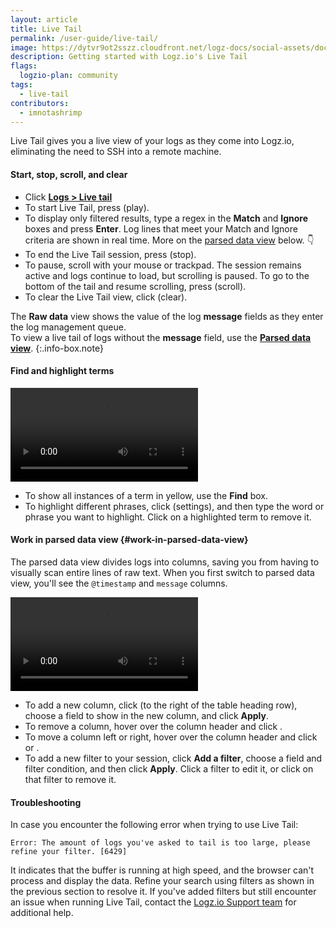 ```yaml
---
layout: article
title: Live Tail
permalink: /user-guide/live-tail/
image: https://dytvr9ot2sszz.cloudfront.net/logz-docs/social-assets/docs-social.jpg
description: Getting started with Logz.io's Live Tail 
flags:
  logzio-plan: community
tags:
  - live-tail
contributors:
  - imnotashrimp
---
```


Live Tail gives you a live view of your logs as they come into Logz.io, eliminating the need to SSH into a remote machine.

#### Start, stop, scroll, and clear

* Click [**Logs > Live tail**](https://app.logz.io/#/dashboard/live-tail)
* To start Live Tail, press <i class="li li-play"></i> (play).
* To display only filtered results,
  type a regex in the **Match** and **Ignore** boxes and press **Enter**.
  Log lines that meet your Match and Ignore criteria are shown in real time.
  More on the [parsed data view](#work-in-parsed-data-view) below.&nbsp;👇
* To end the Live Tail session,
  press <i class="li li-stop"></i> (stop).
* To pause, scroll with your mouse or trackpad.
  The session remains active and logs continue to load, but scrolling is paused.
  To go to the bottom of the tail and resume scrolling,
  press <i class="li li-scroll"></i> (scroll).
* To clear the Live Tail view,
  click <i class="li li-clear"></i> (clear).
 
<!-- info-box-start:info --> 
The **Raw data** view shows the value of the log **message** fields as they enter the log management queue. <br> To view a live tail of logs without the **message** field, use the [**Parsed data view**](#work-in-parsed-data-view).
{:.info-box.note}
<!-- info-box-end -->

#### Find and highlight terms

  <video autoplay controls loop class="no-border">
    <source src="{{site.baseurl}}/videos/live-tail/live-tail--highlight-bar.mp4" type="video/mp4" />
  </video>

* To show all instances of a term in yellow,
  use the **Find** box.
* To highlight different phrases,
  click <i class="fas fa-ellipsis-h"></i> (settings),
  and then type the word or phrase you want to highlight.
  Click <i class="li li-x"></i> on a highlighted term to remove it.

#### Work in parsed data view {#work-in-parsed-data-view}

The parsed data view divides logs into columns, saving you from having to visually scan entire lines of raw text.
When you first switch to parsed data view, you'll see the `@timestamp` and `message` columns.

<video autoplay controls loop class="no-border">
  <source src="{{site.baseurl}}/videos/live-tail/live-tail--filters.mp4" type="video/mp4" />
</video>

* To add a new column,
  click <i class="li li-plus"></i> (to the right of the table heading row),
  choose a field to show in the new column, and click **Apply**.
* To remove a column,
  hover over the column header and click <i class="li li-x"></i>.
* To move a column left or right,
  hover over the column header and click <i class="li li-left-arrow"></i> or <i class="li li-right-arrow"></i>.
* To add a new filter to your session,
  click **Add a filter**,
  choose a field and filter condition,
  and then click **Apply**.
  Click a filter to edit it,
  or click <i class="li li-x"></i> on that filter to remove it.

#### Troubleshooting 

In case you encounter the following error when trying to use Live Tail:

`Error: The amount of logs you've asked to tail is too large, please refine your filter. [6429]`

It indicates that the buffer is running at high speed, and the browser can't process and display the data. Refine your search using filters as shown in the previous section to resolve it. If you've added filters but still encounter an issue when running Live Tail, contact the [Logz.io Support team](mailto:help@logz.io) for additional help.